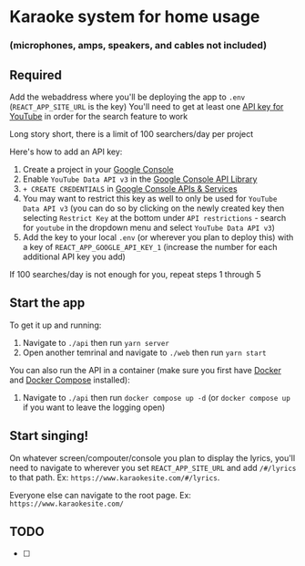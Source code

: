 # Karaoke system for home usage

### (microphones, amps, speakers, and cables not included)

## Required

Add the webaddress where you'll be deploying the app to `.env` (`REACT_APP_SITE_URL` is the key)
You'll need to get at least one [API key for YouTube](https://developers.google.com/youtube/v3) in order for the search feature to work

Long story short, there is a limit of 100 searchers/day per project

Here's how to add an API key:

1. Create a project in your [Google Console](https://console.cloud.google.com/projectcreate)
2. Enable `YouTube Data API v3` in the [Google Console API Library](https://console.cloud.google.com/apis/library)
3. `+ CREATE CREDENTIALS` in [Google Console APIs & Services](https://console.cloud.google.com/apis/credentials)
4. You may want to restrict this key as well to only be used for `YouTube Data API v3` (you can do so by clicking on the newly created key then selecting `Restrict Key` at the bottom under `API restrictions` - search for `youtube` in the dropdown menu and select `YouTube Data API v3`)
5. Add the key to your local `.env` (or wherever you plan to deploy this) with a key of `REACT_APP_GOOGLE_API_KEY_1` (increase the number for each additional API key you add)

If 100 searches/day is not enough for you, repeat steps 1 through 5

## Start the app

To get it up and running:

1. Navigate to `./api` then run `yarn server`
2. Open another temrinal and navigate to `./web` then run `yarn start`

You can also run the API in a container (make sure you first have [Docker](https://docs.docker.com/engine/install/) and [Docker Compose](https://docs.docker.com/compose/install/) installed):

1. Navigate to `./api` then run `docker compose up -d` (or `docker compose up` if you want to leave the logging open)

## Start singing!

On whatever screen/compouter/console you plan to display the lyrics, you'll need to navigate to wherever you set `REACT_APP_SITE_URL` and add `/#/lyrics` to that path. Ex: `https://www.karaokesite.com/#/lyrics`.

Everyone else can navigate to the root page. Ex: `https://www.karaokesite.com/`

## TODO

- [ ]
